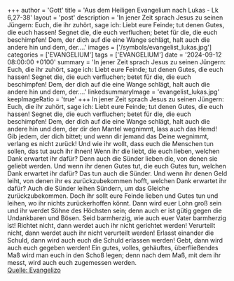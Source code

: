 +++
author = 'Gott'
title = 'Aus dem Heiligen Evangelium nach Lukas - Lk 6,27-38'
layout = 'post'
description = 'In jener Zeit sprach Jesus zu seinen Jüngern: Euch, die ihr zuhört, sage ich: Liebt eure Feinde; tut denen Gutes, die euch hassen! Segnet die, die euch verfluchen; betet für die, die euch beschimpfen! Dem, der dich auf die eine Wange schlägt, halt auch die andere hin und dem, der....'
images = ['/symbols/evangelist_lukas.jpg']
categories = ['EVANGELIUM']
tags = ['EVANGELIUM']
date = '2024-09-12 08:00:00 +0100'
summary = 'In jener Zeit sprach Jesus zu seinen Jüngern: Euch, die ihr zuhört, sage ich: Liebt eure Feinde; tut denen Gutes, die euch hassen! Segnet die, die euch verfluchen; betet für die, die euch beschimpfen! Dem, der dich auf die eine Wange schlägt, halt auch die andere hin und dem, der....'
linkedsummaryImage = 'evangelist_lukas.jpg'
keepImageRatio = 'true'
+++
In jener Zeit sprach Jesus zu seinen Jüngern: Euch, die ihr zuhört, sage ich: Liebt eure Feinde; tut denen Gutes, die euch hassen!
Segnet die, die euch verfluchen; betet für die, die euch beschimpfen!
Dem, der dich auf die eine Wange schlägt, halt auch die andere hin und dem, der dir den Mantel wegnimmt, lass auch das Hemd!
Gib jedem, der dich bittet; und wenn dir jemand das Deine wegnimmt, verlang es nicht zurück!
Und wie ihr wollt, dass euch die Menschen tun sollen, das tut auch ihr ihnen!
Wenn ihr die liebt, die euch lieben, welchen Dank erwartet ihr dafür? Denn auch die Sünder lieben die, von denen sie geliebt werden.<!--more-->
Und wenn ihr denen Gutes tut, die euch Gutes tun, welchen Dank erwartet ihr dafür? Das tun auch die Sünder.
Und wenn ihr denen Geld leiht, von denen ihr es zurückzubekommen hofft, welchen Dank erwartet ihr dafür? Auch die Sünder leihen Sündern, um das Gleiche zurückzubekommen.
Doch ihr sollt eure Feinde lieben und Gutes tun und leihen, wo ihr nichts zurückerhoffen könnt. Dann wird euer Lohn groß sein und ihr werdet Söhne des Höchsten sein; denn auch er ist gütig gegen die Undankbaren und Bösen.
Seid barmherzig, wie auch euer Vater barmherzig ist!
Richtet nicht, dann werdet auch ihr nicht gerichtet werden! Verurteilt nicht, dann werdet auch ihr nicht verurteilt werden! Erlasst einander die Schuld, dann wird auch euch die Schuld erlassen werden!
Gebt, dann wird auch euch gegeben werden! Ein gutes, volles, gehäuftes, überfließendes Maß wird man euch in den Schoß legen; denn nach dem Maß, mit dem ihr messt, wird auch euch zugemessen werden.<br> [Quelle: Evangelizo](https://evangeliumtagfuertag.org/DE/gospel)